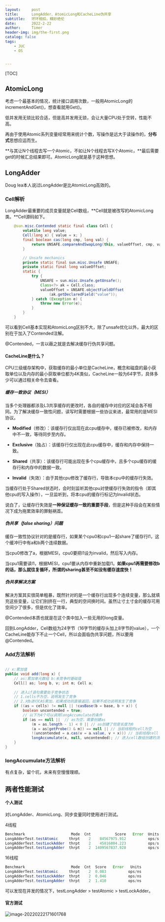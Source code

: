 ```yaml
---
layout:     post
title:      LongAdder、AtomicLong和CacheLine伪共享
subtitle:   环环相扣，精妙绝伦
date:       2022-2-22
author:     Timer
header-img: img/the-first.png
catalog: false
tags:
    - JUC
    - OS


---
```




[TOC]



## AtomicLong

考虑一个最基本的情况，统计接口调用次数，一般用AtomicLong的incrementAndGet()，想查看就用Get()。

低并发用无锁比较合适，但是高并发用无锁，会让大量CPU处于空转，性能不高。

再由于使用Atomic系列变量经常用来统计个数，写操作是远大于读操作的，**分布式**思想应运而生。

**与其让N个线程去写一个Atomic，不如让N个线程去写X个Atomic，**最后需要get的时候汇总结果即可。AtomicLong就是基于这种思想。



## LongAdder

Doug lea本人说过LongAdder是比AtomicLong高效的。

### Cell解析

LongAdder最重要的成员变量就是Cell数组，**Cell就是被改写的AtomicLong类。**Cell源码如下。

```java
    @sun.misc.Contended static final class Cell {
        volatile long value;
        Cell(long x) { value = x; }
        final boolean cas(long cmp, long val) {
            return UNSAFE.compareAndSwapLong(this, valueOffset, cmp, val);
        }

        // Unsafe mechanics
        private static final sun.misc.Unsafe UNSAFE;
        private static final long valueOffset;
        static {
            try {
                UNSAFE = sun.misc.Unsafe.getUnsafe();
                Class<?> ak = Cell.class;
                valueOffset = UNSAFE.objectFieldOffset
                    (ak.getDeclaredField("value"));
            } catch (Exception e) {
                throw new Error(e);
            }
        }
    }
```

可以看到Cell基本实现和AtomicLong区别不大，除了unsafe优化以外，最大的区别在于加入了Contended注解。

@Contended，一言以蔽之就是去解决缓存行伪共享问题。

#### CacheLine是什么？

CPU三级缓存架构中，获取缓存的最小单位是CacheLine，概念和磁盘的最小获取单位以及内存的最小获取单位都为4K类似，CacheLine一般为64字节，具体多少可以通过相关命令去查看。

##### 缓存一致协议（MESI）

当多个处理器都涉及L3共享缓存的更改时，各自的缓存中对应的区域会各不相同。为了解决缓存一致性问题，读写时需要根据一些协议来进，最常用的是MESI协议。

- **Modified**（修改）：该缓存行仅出现在此cpu缓存中，缓存已被修改，和内存中不一致，等待同步至内存。

- **Exclusive**（独占）：该缓存行仅出现在此cpu缓存中，缓存和内存中保持一致。

- **Shared**（共享）：该缓存行可能出现在多个cpu缓存中，且多个cpu缓存的缓存行和内存中的数据一致。

- **Invalid**（失效）：由于其他cpu修改了缓存行，导致本cpu中的缓存行失效。

当缓存行处于Shared状态时，会时刻监听其他cpu对使缓存行失效的指令（即其他cpu的写入操作），一旦监听到，将本cpu的缓存行标记为Invalid状态。

说白了，让缓存行失效是**一种保证缓存一致的重要手段**，但是这种手段会在某些情况下成为拖累效率的罪魁祸首。

##### 伪共享（false sharing）问题

缓存一致性协议针对的是缓存行，如果某个cpu0和cpu1一起share了缓存行l1，这个缓冲行中有a和b两个连续数据。

当cpu0修改了a，根据MESI，cpu0要把l1设为invalid，然后写入内存。

当cpu1需要读l1，根据MESI，cpu1要从内存中重新加载l1。**如果cpu1再需要修改b的话，那么就往复循环，所谓的sharing甚至不如没有缓存速度快！**

##### 伪共享解决方案

解决方案其实很简单粗暴，既然针对的是一个缓存行出现多个连续变量，那么就填充这些变量，让它们别挤在一行，典型的空间换时间。虽然让寸土寸金的缓存可用空间少了很多，但是优化了效率。

@Contended本质也就是在这个类中加入一些无用的long变量。

回到LongAdder，Cell数组为24字节（16字节的缓存头加上8字节的value），一个CacheLine能存下不止一个Cell，所以会面临伪共享问题，所以要用@Contended。  



### Add方法解析

```java
    
// x:累加值
public void add(long x) {
    // as:累加单元数组 b:未竞争时基础值 
    Cell[] as; long b, v; int m; Cell a;
    
    // 进入if语句需要处于竞争状态
    // 1.cells不为空，说明发生了竞争
    // 2.对b进行CAS累加，如果成功则直接返回，如果不成功说明发生了竞争
    if ((as = cells) != null || !casBase(b = base, b + x)) {
        boolean uncontended = true;
        // 以下为4个可以调用longAccumulate的条件
        if (as == null ||  // as为空，需要创建as
            (m = as.length - 1) < 0 || // as创建了但是长度为0
            (a = as[getProbe() & m]) == null || // 当前线程的cell为空
            !(uncontended = a.cas(v = a.value, v + x))) // 当前线程cell CAS失败
            longAccumulate(x, null, uncontended); // 进入cell数组创建的流程
    }
}
```



### longAccumulate方法解析

有点复杂，留个坑，未来有空慢慢理顺。



## 两者性能测试

#### 个人测试

对LongAdder、AtomicLong、同步变量同时使用进行测试。

4线程

```java
Benchmark                     Mode  Cnt           Score   Error  Units
LongAdderTest.testAtomic     thrpt    2    84567975.912          ops/s
LongAdderTest.testLockAdder  thrpt    2    45816804.223          ops/s
LongAdderTest.testLongAdder  thrpt    2  1409567837.928          ops/s
```

16线程

```java
Benchmark                     Mode  Cnt  Score   Error   Units
LongAdderTest.testAtomic     thrpt    2  0.083          ops/ns
LongAdderTest.testLockAdder  thrpt    2  0.046          ops/ns
LongAdderTest.testLongAdder  thrpt    2  1.410          ops/ns
```

可以发现在并发的情况下，testLongAdder > testAtomic > testLockAdder。  



#### 官方测试

![image-20220222171601768](https://gitee.com/timerizaya/timer-pic/raw/master/img/image-20220222171601768.png)
